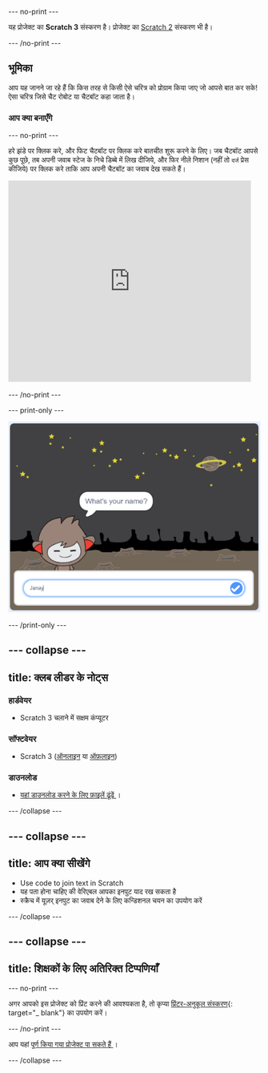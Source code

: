 \--- no-print \---

यह प्रोजेक्ट का **Scratch 3** संस्करण है। प्रोजेक्ट का [Scratch 2](https://projects.raspberrypi.org/en/projects/chatbot-scratch2) संस्करण भी है।

\--- /no-print \---

## भूमिका

आप यह जानने जा रहे हैं कि किस तरह से किसी ऐसे चरित्र को प्रोग्राम किया जाए जो आपसे बात कर सके! ऐसा चरित्र जिसे चैट रोबोट या चैटबॉट कहा जाता है।

### आप क्या बनाएँगे

\--- no-print \---

हरे झंडे पर क्लिक करे, और फिट चैटबॉट पर क्लिक करे बातचीत शुरू करने के लिए। जब चैटबॉट आपसे कुछ पूछे, तब अपनी जवाब स्टेज के निचे डिब्बे में लिख दीजिये, और फिर नीले निशान (नहीं तो `दर्ज` प्रेस कीजिये) पर क्लिक करे ताकि आप अपनी चैटबॉट का जवाब देख सकते हैं।

<div class="scratch-preview">
  <iframe allowtransparency="true" width="485" height="402" src="https://scratch.mit.edu/projects/embed/248864190/?autostart=false" 
  frameborder="0" scrolling="no"></iframe>
</div>

\--- /no-print \---

\--- print-only \---

![पूर्ण प्रोजेक्ट](images/chatbot-preview.png)

\--- /print-only \---

## \--- collapse \---

## title: क्लब लीडर के नोट्स

### हार्डवेयर

- Scratch 3 चलाने में सक्षम कंप्यूटर

### सॉफ्टवेयर

- Scratch 3 ([ऑनलाइन](https://rpf.io/scratchon) या [ऑफ़लाइन](https://rpf.io/scratchoff))

### डाउनलोड

- [ यहां डाउनलोड करने के लिए फ़ाइलें ढूंढें ](http://rpf.io/p/en/chatbot-go) ।

\--- /collapse \---

## \--- collapse \---

## title: आप क्या सीखेंगे

- Use code to join text in Scratch
- यह पता होना चाहिए की वेरिएबल आपका इनपुट याद रख सकता है
- स्क्रैच में यूज़र् इनपुट का जवाब देने के लिए कन्डिशनल चयन का उपयोग करें

\--- /collapse \---

## \--- collapse \---

## title: शिक्षकों के लिए अतिरिक्त टिप्पणियाँ

\--- no-print \---

अगर आपको इस प्रोजेक्ट को प्रिंट करने की आवश्यकता है, तो कृप्या [प्रिंटर-अनुकूल संस्करण](https://projects.raspberrypi.org/en/projects/chatbot/print){: target="_ blank"} का उपयोग करें।

\--- /no-print \---

आप यहां [ पूर्ण किया गया प्रोजेक्ट पा सकते हैं ](http://rpf.io/p/en/chatbot-get) ।

\--- /collapse \---